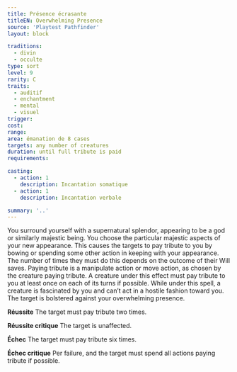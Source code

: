 ```yaml
---
title: Présence écrasante
titleEN: Overwhelming Presence
source: 'Playtest Pathfinder'
layout: block

traditions:
  - divin
  - occulte
type: sort
level: 9
rarity: C
traits:
  - auditif
  - enchantment
  - mental
  - visuel
trigger: 
cost: 
range: 
area: émanation de 8 cases
targets: any number of creatures
duration: until full tribute is paid
requirements: 

casting:
  - action: 1
    description: Incantation somatique
  - action: 1
    description: Incantation verbale

summary: '..'
---
```

You surround yourself with a supernatural splendor, appearing to be a god or similarly majestic being. You choose the particular majestic aspects of your new appearance. This causes the targets to pay tribute to you by bowing or spending some other action in keeping with your appearance. The number of times they must do this depends on the outcome of their Will saves. Paying tribute is a manipulate action or move action, as chosen by the creature paying tribute. A creature under this effect must pay tribute to you at least once on each of its turns if possible. While under this spell, a creature is fascinated by you and can’t act in a hostile fashion toward you. The target is bolstered against your overwhelming presence.

**Réussite** The target must pay tribute two times.

**Réussite critique** The target is unaffected.

**Échec** The target must pay tribute six times.

**Échec critique** Per failure, and the target must spend all actions paying tribute if possible.